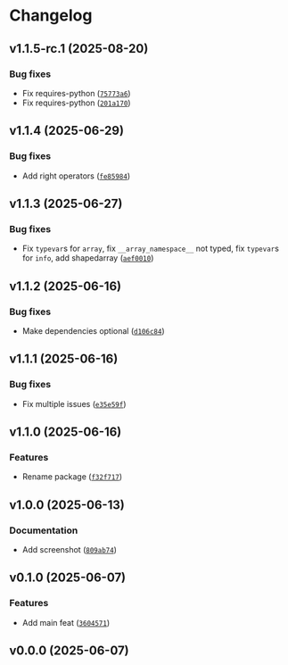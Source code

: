 # Changelog

## v1.1.5-rc.1 (2025-08-20)

### Bug fixes

- Fix requires-python ([`75773a6`](https://github.com/34j/types-array-api/commit/75773a6347a6c87fe66b7a671e8fab79fc6f22bb))
- Fix requires-python ([`201a170`](https://github.com/34j/types-array-api/commit/201a1706ed44eb3f9662db22db7398e66fd91a2f))

## v1.1.4 (2025-06-29)

### Bug fixes

- Add right operators ([`fe85984`](https://github.com/34j/types-array-api/commit/fe859846f257dbddaf61f39842fcd88943620962))

## v1.1.3 (2025-06-27)

### Bug fixes

- Fix `typevar`s for `array`, fix `__array_namespace__` not typed, fix `typevar`s for `info`, add shapedarray ([`aef0010`](https://github.com/34j/types-array-api/commit/aef00109627dd48296086005e95294fd40e0b145))

## v1.1.2 (2025-06-16)

### Bug fixes

- Make dependencies optional ([`d106c84`](https://github.com/34j/types-array-api/commit/d106c845423d2da3e222fc031e2972640a837bc7))

## v1.1.1 (2025-06-16)

### Bug fixes

- Fix multiple issues ([`e35e59f`](https://github.com/34j/types-array-api/commit/e35e59f148380741e13da347dbe5accca65cd774))

## v1.1.0 (2025-06-16)

### Features

- Rename package ([`f32f717`](https://github.com/34j/types-array-api/commit/f32f7173deb4623e5df17f71c718d2567b53b260))

## v1.0.0 (2025-06-13)

### Documentation

- Add screenshot ([`809ab74`](https://github.com/34j/types-array-api/commit/809ab74ce3805404100cd4248cc5d42787b35017))

## v0.1.0 (2025-06-07)

### Features

- Add main feat ([`3604571`](https://github.com/34j/types-array-api/commit/3604571a3be95353ef3c4a5354545ca711d91cfb))

## v0.0.0 (2025-06-07)
